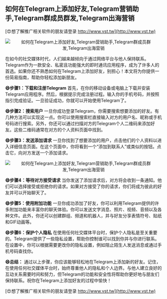 ## **如何在Telegram上添加好友,Telegram营销助手,Telegram群成员群发,Telegram出海营销**

[😍想了解推广相关软件的朋友请登录 http://www.vst.tw](http://www.vst.tw)

 <center><img src="https://vst.tw/MP4/tuiguang/png/7.png" alt="如何在Telegram上添加好友,Telegram营销助手,Telegram群成员群发,Telegram出海营销"></center>

在如今的社交媒体时代，人们越来越倾向于通过网络平台与他人保持联系。Telegram作为一款安全、私密且功能强大的即时通讯应用程序，成为了许多人的首选。如果你还不熟悉如何在Telegram上添加好友，别担心！本文将为你提供一份简易指南，帮助你轻松添加新朋友。

**😄步骤1：下载和注册Telegram**
首先，在你的移动设备或电脑上下载并安装Telegram应用程序。然后，根据提示完成注册过程。输入你的手机号码，并按照指引完成验证。一旦验证成功，你就可以开始使用Telegram了。

**😄步骤2：搜索用户**
一旦你成功登录Telegram，你需要搜索想要添加的好友。有几种方法可以实现这一点。你可以使用搜索栏直接输入对方的用户名、昵称或手机号码进行搜索。另外，你还可以通过扫描对方的Telegram个人二维码来添加好友。这些二维码通常在对方的个人资料页面中找到。

**😄步骤3：发送添加请求**
一旦你找到了想要添加的用户，点击他们的个人资料以进入详细信息页面。在这个页面中，你将看到一个“添加到联系人”或类似的按钮。点击它，向对方发送一个添加请求。

 <center><img src="https://vst.tw/MP4/tuiguang/png/4.png" alt="如何在Telegram上添加好友,Telegram营销助手,Telegram群成员群发,Telegram出海营销"></center>

**😄步骤4：等待对方接受请求**
当你发送了添加请求后，对方将会收到一条通知。他们可以选择接受或拒绝你的请求。如果对方接受了你的请求，你们将成为彼此的好友并可以开始聊天了。

**😄步骤5：使用附加功能**
一旦你成功添加了好友，你可以利用Telegram提供的许多附加功能来丰富你的聊天体验。你可以发送文字消息、照片、视频、音频以及各种文件。此外，你还可以创建群组、频道和机器人，并与好友分享表情符号、贴纸和GIF动画等。

**😄步骤6：保护个人隐私**
在使用任何社交媒体平台时，保护个人隐私是至关重要的。Telegram提供了一些隐私设置，帮助你控制谁可以找到你并与你进行联系。在设置中，你可以根据需要更改你的隐私设置，例如阻止陌生人发送消息或通过手机号码查找你。

**😄总结：**
通过以上步骤，你应该能够轻松地在Telegram上添加新的好友。记住，在使用任何社交媒体平台时，始终尊重他人的隐私和个人边界。与他人建立良好的互动关系需要时间和努力，但Telegram的功能和安全性将帮助你更好地与朋友们保持联系。祝你在Telegram上添加好友的过程中愉快！

[😍想了解推广相关软件的朋友请登录 http://www.vst.tw](http://www.vst.tw)



